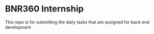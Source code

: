 # BNR360 Internship
This repo is for submitting the daily tasks that are assigned for back end development
